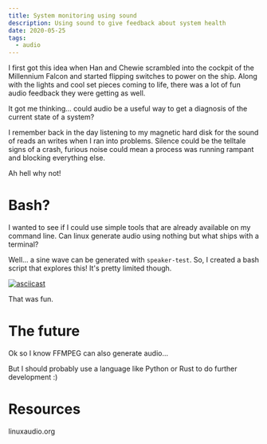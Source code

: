 ```yaml
---
title: System monitoring using sound
description: Using sound to give feedback about system health
date: 2020-05-25
tags:
  - audio
---
```


I first got this idea when Han and Chewie scrambled into the cockpit of the Millennium Falcon and started flipping switches to power on the ship. Along with the lights and cool set pieces coming to life, there was a lot of fun audio feedback they were getting as well.

It got me thinking... could audio be a useful way to get a diagnosis of the current state of a system?

I remember back in the day listening to my magnetic hard disk for the sound of reads an writes when I ran into problems. Silence could be the telltale signs of a crash, furious noise could mean a process was running rampant and blocking everything else.

Ah hell why not!

# Bash?

I wanted to see if I could use simple tools that are already available on my command line. Can linux generate audio using nothing but what ships with a terminal? 

Well... a sine wave can be generated with `speaker-test`. So, I created a bash script that explores this! It's pretty limited though.

[![asciicast](https://asciinema.org/a/6lfNXq6pDQXrr3tMg4IPjZzV0.svg)](https://asciinema.org/a/6lfNXq6pDQXrr3tMg4IPjZzV0)

That was fun.

# The future

Ok so I know FFMPEG can also generate audio...

But I should probably use a language like Python or Rust to do further development :)

# Resources

linuxaudio.org